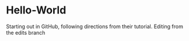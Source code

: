 # Hello-World
Starting out in GitHub, following directions from their tutorial.
Editing from the edits branch
